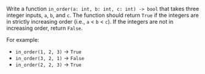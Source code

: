 Write a function `in_order(a: int, b: int, c: int) -> bool` that takes three integer inputs, `a`, `b`, and `c`. The function should return `True` if the integers are in strictly increasing order (i.e., `a` < `b` < `c`). If the integers are not in increasing order, return `False`. 

For example:
- `in_order(1, 2, 3)` → `True`
- `in_order(3, 2, 1)` → `False`
- `in_order(2, 2, 3)` → `True`
